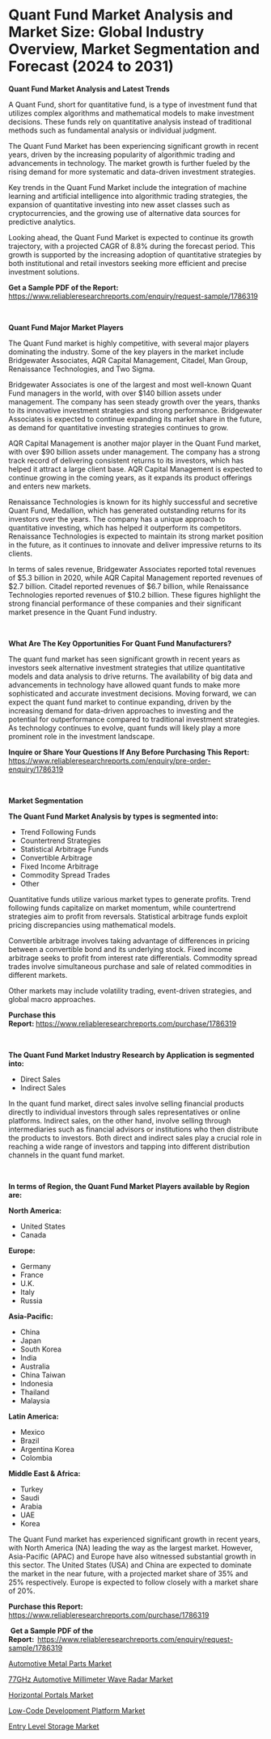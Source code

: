<p><h1>Quant Fund Market Analysis and Market Size: Global Industry Overview, Market Segmentation and Forecast (2024 to 2031)</h1></p><p><strong>Quant Fund Market Analysis and Latest Trends</strong></p>
<p><p>A Quant Fund, short for quantitative fund, is a type of investment fund that utilizes complex algorithms and mathematical models to make investment decisions. These funds rely on quantitative analysis instead of traditional methods such as fundamental analysis or individual judgment.</p><p>The Quant Fund Market has been experiencing significant growth in recent years, driven by the increasing popularity of algorithmic trading and advancements in technology. The market growth is further fueled by the rising demand for more systematic and data-driven investment strategies.</p><p>Key trends in the Quant Fund Market include the integration of machine learning and artificial intelligence into algorithmic trading strategies, the expansion of quantitative investing into new asset classes such as cryptocurrencies, and the growing use of alternative data sources for predictive analytics.</p><p>Looking ahead, the Quant Fund Market is expected to continue its growth trajectory, with a projected CAGR of 8.8% during the forecast period. This growth is supported by the increasing adoption of quantitative strategies by both institutional and retail investors seeking more efficient and precise investment solutions.</p></p>
<p><strong>Get a Sample PDF of the Report:&nbsp;</strong> <a href="https://www.reliableresearchreports.com/enquiry/request-sample/1786319">https://www.reliableresearchreports.com/enquiry/request-sample/1786319</a></p>
<p>&nbsp;</p>
<p><strong>Quant Fund Major Market Players</strong></p>
<p><p>The Quant Fund market is highly competitive, with several major players dominating the industry. Some of the key players in the market include Bridgewater Associates, AQR Capital Management, Citadel, Man Group, Renaissance Technologies, and Two Sigma.</p><p>Bridgewater Associates is one of the largest and most well-known Quant Fund managers in the world, with over $140 billion assets under management. The company has seen steady growth over the years, thanks to its innovative investment strategies and strong performance. Bridgewater Associates is expected to continue expanding its market share in the future, as demand for quantitative investing strategies continues to grow.</p><p>AQR Capital Management is another major player in the Quant Fund market, with over $90 billion assets under management. The company has a strong track record of delivering consistent returns to its investors, which has helped it attract a large client base. AQR Capital Management is expected to continue growing in the coming years, as it expands its product offerings and enters new markets.</p><p>Renaissance Technologies is known for its highly successful and secretive Quant Fund, Medallion, which has generated outstanding returns for its investors over the years. The company has a unique approach to quantitative investing, which has helped it outperform its competitors. Renaissance Technologies is expected to maintain its strong market position in the future, as it continues to innovate and deliver impressive returns to its clients.</p><p>In terms of sales revenue, Bridgewater Associates reported total revenues of $5.3 billion in 2020, while AQR Capital Management reported revenues of $2.7 billion. Citadel reported revenues of $6.7 billion, while Renaissance Technologies reported revenues of $10.2 billion. These figures highlight the strong financial performance of these companies and their significant market presence in the Quant Fund industry.</p></p>
<p>&nbsp;</p>
<p><strong>What Are The Key Opportunities For Quant Fund Manufacturers?</strong></p>
<p><p>The quant fund market has seen significant growth in recent years as investors seek alternative investment strategies that utilize quantitative models and data analysis to drive returns. The availability of big data and advancements in technology have allowed quant funds to make more sophisticated and accurate investment decisions. Moving forward, we can expect the quant fund market to continue expanding, driven by the increasing demand for data-driven approaches to investing and the potential for outperformance compared to traditional investment strategies. As technology continues to evolve, quant funds will likely play a more prominent role in the investment landscape.</p></p>
<p><strong>Inquire or Share Your Questions If Any Before Purchasing This Report:</strong> <a href="https://www.reliableresearchreports.com/enquiry/pre-order-enquiry/1786319">https://www.reliableresearchreports.com/enquiry/pre-order-enquiry/1786319</a></p>
<p>&nbsp;</p>
<p><strong>Market Segmentation</strong></p>
<p><strong>The Quant Fund Market Analysis by types is segmented into:</strong></p>
<p><ul><li>Trend Following Funds</li><li>Countertrend Strategies</li><li>Statistical Arbitrage Funds</li><li>Convertible Arbitrage</li><li>Fixed Income Arbitrage</li><li>Commodity Spread Trades</li><li>Other</li></ul></p>
<p><p>Quantitative funds utilize various market types to generate profits. Trend following funds capitalize on market momentum, while countertrend strategies aim to profit from reversals. Statistical arbitrage funds exploit pricing discrepancies using mathematical models.</p><p>Convertible arbitrage involves taking advantage of differences in pricing between a convertible bond and its underlying stock. Fixed income arbitrage seeks to profit from interest rate differentials. Commodity spread trades involve simultaneous purchase and sale of related commodities in different markets.</p><p>Other markets may include volatility trading, event-driven strategies, and global macro approaches.</p></p>
<p><strong>Purchase this Report:&nbsp;</strong><a href="https://www.reliableresearchreports.com/purchase/1786319">https://www.reliableresearchreports.com/purchase/1786319</a></p>
<p>&nbsp;</p>
<p><strong>The Quant Fund Market Industry Research by Application is segmented into:</strong></p>
<p><ul><li>Direct Sales</li><li>Indirect Sales</li></ul></p>
<p><p>In the quant fund market, direct sales involve selling financial products directly to individual investors through sales representatives or online platforms. Indirect sales, on the other hand, involve selling through intermediaries such as financial advisors or institutions who then distribute the products to investors. Both direct and indirect sales play a crucial role in reaching a wide range of investors and tapping into different distribution channels in the quant fund market.</p></p>
<p>&nbsp;</p>
<p><strong>In terms of Region, the Quant Fund Market Players available by Region are:</strong></p>
<p>
    <p> <strong> North America: </strong>
        <ul>
            <li>United States</li>
            <li>Canada</li>
        </ul>
        </p> 
    <p> <strong> Europe: </strong>
        <ul>
            <li>Germany</li>
            <li>France</li>
            <li>U.K.</li>
            <li>Italy</li>
            <li>Russia</li>
        </ul>
        </p> 
    <p> <strong> Asia-Pacific: </strong>
        <ul>
            <li>China</li>
            <li>Japan</li>
            <li>South Korea</li>
            <li>India</li>
            <li>Australia</li>
            <li>China Taiwan</li>
            <li>Indonesia</li>
            <li>Thailand</li>
            <li>Malaysia</li>
        </ul>
        </p> 
    <p> <strong> Latin America: </strong>
        <ul>
            <li>Mexico</li>
            <li>Brazil</li>
            <li>Argentina Korea</li>
            <li>Colombia</li>
        </ul>
        </p> 
    <p> <strong> Middle East & Africa: </strong>
        <ul>
            <li>Turkey</li>
            <li>Saudi</li>
            <li>Arabia</li>
            <li>UAE</li>
            <li>Korea</li>
        </ul>
    </p>
    </p>
<p><p>The Quant Fund market has experienced significant growth in recent years, with North America (NA) leading the way as the largest market. However, Asia-Pacific (APAC) and Europe have also witnessed substantial growth in this sector. The United States (USA) and China are expected to dominate the market in the near future, with a projected market share of 35% and 25% respectively. Europe is expected to follow closely with a market share of 20%.</p></p>
<p><strong>Purchase this Report: </strong><a href="https://www.reliableresearchreports.com/purchase/1786319">https://www.reliableresearchreports.com/purchase/1786319</a></p>
<p>&nbsp;<strong>Get a Sample PDF of the Report:&nbsp;&nbsp;</strong><a href="https://www.reliableresearchreports.com/enquiry/request-sample/1786319">https://www.reliableresearchreports.com/enquiry/request-sample/1786319</a></p>
<p><strong></strong></p>
<p><p><a href="https://medium.com/@anamariaagolli86/automotive-metal-parts-market-insights-into-market-cagr-market-trends-and-growth-strategies-eb6746fb2114">Automotive Metal Parts Market</a></p><p><a href="https://github.com/moyahfrancoestellec51j635wcx/Market-Research-Report-List-1/blob/main/77ghz-automotive-millimeter-wave-radar-market.md">77GHz Automotive Millimeter Wave Radar Market</a></p><p><a href="https://medium.com/@deniseharvey70/horizontal-portals-market-comprehensive-assessment-by-type-application-and-geography-84ee3a6eef57">Horizontal Portals Market</a></p><p><a href="https://medium.com/@loririce03/low-code-development-platform-market-insights-into-market-cagr-market-trends-and-growth-7404ad90d362">Low-Code Development Platform Market</a></p><p><a href="https://medium.com/@deniseharvey70/entry-level-storage-market-insights-into-market-cagr-market-trends-and-growth-strategies-28ef6970b22d">Entry Level Storage Market</a></p></p>